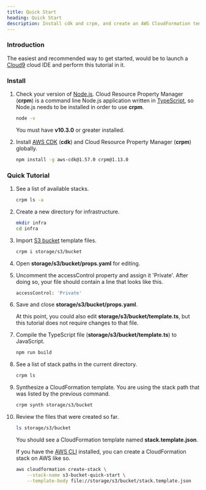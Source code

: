 ```yaml
---
title: Quick Start
heading: Quick Start
description: Install cdk and crpm, and create an AWS CloudFormation template.
---
```

### Introduction

The easiest and recommended way to get started, would be to launch a [Cloud9](https://aws.amazon.com/cloud9) cloud IDE and perform this tutorial in it.

### Install

1.  Check your version of [Node.js](https://nodejs.org).  Cloud Resource Property Manager (**crpm**) is a command line Node.js application written in [TypeScript](https://www.typescriptlang.org),
    so Node.js needs to be installed in order to use **crpm**.
    
    ```bash
    node -v
    ```
    
    You must have **v10.3.0** or greater installed.

2.  Install [AWS CDK](https://aws.amazon.com/cdk) (**cdk**) and Cloud Resource Property Manager (**crpm**) globally.

    ```bash
    npm install -g aws-cdk@1.57.0 crpm@1.13.0
    ```

### Quick Tutorial

1.  See a list of available stacks.

    ```bash
    crpm ls -a
    ```

2.  Create a new directory for infrastructure.

    ```bash
    mkdir infra
    cd infra
    ```

3.  Import [S3 bucket](https://docs.aws.amazon.com/AWSCloudFormation/latest/UserGuide/aws-properties-s3-bucket.html) template files.

    ```bash
    crpm i storage/s3/bucket
    ```

4.  Open **storage/s3/bucket/props.yaml** for editing.

5.  Uncomment the accessControl property and assign it 'Private'.  After doing so, your file should contain a line that looks like this.

    ```bash
    accessControl: 'Private'
    ```

6.  Save and close **storage/s3/bucket/props.yaml**.
    
    At this point, you could also edit **storage/s3/bucket/template.ts**, but this tutorial does not require changes to that file.

7.  Compile the TypeScript file (**storage/s3/bucket/template.ts**) to JavaScript.

    ```bash
    npm run build
    ```

8.  See a list of stack paths in the current directory.

    ```bash
    crpm ls
    ```

9.  Synthesize a CloudFormation template.  You are using the stack path that was listed by the previous command.

    ```bash
    crpm synth storage/s3/bucket
    ```

10. Review the files that were created so far.

    ```bash
    ls storage/s3/bucket
    ```
    
    You should see a CloudFormation template named **stack.template.json**.
    
    If you have the [AWS CLI](https://aws.amazon.com/cli) installed, you can create a CloudFormation stack on AWS like so.
    
    ```bash
    aws cloudformation create-stack \
        --stack-name s3-bucket-quick-start \
        --template-body file://storage/s3/bucket/stack.template.json
    ```
